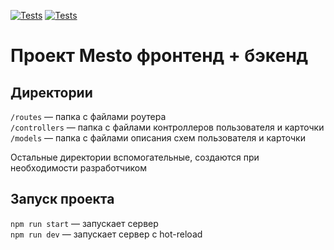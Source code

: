 [![Tests](https://github.com/bezprobeloff/express-mesto-gha/actions/workflows/tests-13-sprint.yml/badge.svg)](https://github.com/bezprobeloff/express-mesto-gha/actions/workflows/tests-13-sprint.yml) [![Tests](https://github.com/bezprobeloff/express-mesto-gha/actions/workflows/tests-14-sprint.yml/badge.svg)](https://github.com/bezprobeloff/express-mesto-gha/actions/workflows/tests-14-sprint.yml)
# Проект Mesto фронтенд + бэкенд


## Директории

`/routes` — папка с файлами роутера  
`/controllers` — папка с файлами контроллеров пользователя и карточки   
`/models` — папка с файлами описания схем пользователя и карточки  
  
Остальные директории вспомогательные, создаются при необходимости разработчиком

## Запуск проекта

`npm run start` — запускает сервер   
`npm run dev` — запускает сервер с hot-reload
